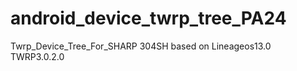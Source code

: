 # android_device_twrp_tree_PA24

Twrp_Device_Tree_For_SHARP 304SH
based on Lineageos13.0 
TWRP3.0.2.0



